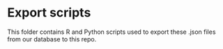 # Export scripts    
This folder contains R and Python scripts used to export these .json files from our database to this repo.